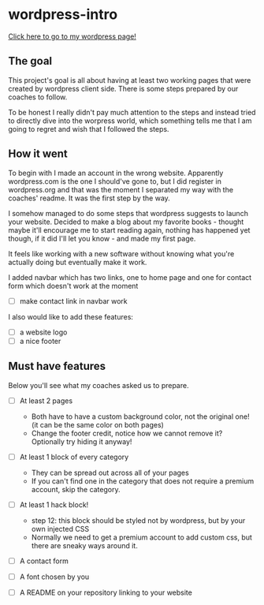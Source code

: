# wordpress-intro
[Click here to go to my wordpress page!](https://readerghosts.wordpress.com/)

## The goal
This project's goal is all about having at least two working pages that were created by wordpress
client side. There is some steps prepared by our coaches to follow.

To be honest I really didn't pay much attention to the steps and instead tried to directly dive into
the worpress world, which something tells me that I am going to regret and wish that I followed the
steps.

## How it went
To begin with I made an account in the wrong website. Apparently wordpress.com is the one I should've
gone to, but I did register in wordpress.org and that was the moment I separated my way with the coaches' readme.
It was the first step by the way.

I somehow managed to do some steps that wordpress suggests to launch your website. Decided to make a blog about my
favorite books - thought maybe it'll encourage me to start reading again, nothing has happened yet though, if it did
I'll let you know - and made my first page.

It feels like working with a new software without knowing what you're actually doing but eventually make it work.

I added navbar which has two links, one to home page and one for contact form which doesn't work at the moment

- [ ] make contact link in navbar work

I also would like to add these features:

- [ ] a website logo
- [ ] a nice footer

## Must have features 
Below you'll see what my coaches asked us to prepare.
- [ ] At least 2 pages
  - Both have to have a custom background color, not the original one! (it can be the same color on both pages)
  - Change the footer credit, notice how we cannot remove it? Optionally try hiding it anyway!
- [ ] At least 1 block of every category
  - They can be spread out across all of your pages
  - If you can't find one in the category that does not require a premium account, skip the category.
- [ ] At least 1 hack block!
    - step 12: this block should be styled not by wordpress, but by your own injected CSS
    - Normally we need to get a premium account to add custom css, but there are sneaky ways around it.
- [ ] A contact form
- [ ] A font chosen by you
- [ ] A README on your repository linking to your website

